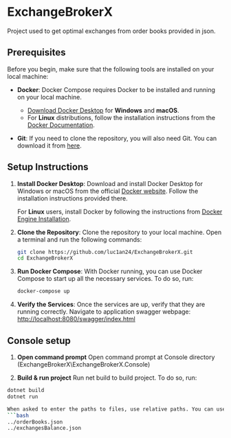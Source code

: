 # ExchangeBrokerX

Project used to get optimal exchanges from order books provided in json.

## Prerequisites

Before you begin, make sure that the following tools are installed on your local machine:

- **Docker**: Docker Compose requires Docker to be installed and running on your local machine.

  - [Download Docker Desktop](https://www.docker.com/products/docker-desktop) for **Windows** and **macOS**.
  - For **Linux** distributions, follow the installation instructions from the [Docker Documentation](https://docs.docker.com/engine/install/).

- **Git**: If you need to clone the repository, you will also need Git. You can download it from [here](https://git-scm.com/downloads).

## Setup Instructions

1. **Install Docker Desktop**:
   Download and install Docker Desktop for Windows or macOS from the official [Docker website](https://www.docker.com/products/docker-desktop). Follow the installation instructions provided there.

   For **Linux** users, install Docker by following the instructions from [Docker Engine Installation](https://docs.docker.com/engine/install/).

2. **Clone the Repository**:
   Clone the repository to your local machine. Open a terminal and run the following commands:

   ```bash
   git clone https://github.com/luc1an24/ExchangeBrokerX.git
   cd ExchangeBrokerX

3. **Run Docker Compose**:
   With Docker running, you can use Docker Compose to start up all the necessary services. To do so, run:

   ```bash
   docker-compose up

4. **Verify the Services**:
   Once the services are up, verify that they are running correctly. Navigate to application swagger webpage: [http://localhost:8080/swagger/index.html](http://localhost:8080/swagger/index.html)

## Console setup

1. **Open command prompt**
   Open command prompt at Console directory (ExchangeBrokerX\ExchangeBrokerX.Console)

2. **Build & run project**
  Run net build to build project. To do so, run:

  ```bash
  dotnet build
  dotnet run

  When asked to enter the paths to files, use relative paths. You can use
  ```bash
  ../orderBooks.json
  ../exchangesBalance.json

